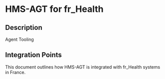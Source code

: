 # HMS-AGT for fr_Health

## Description

Agent Tooling

## Integration Points

This document outlines how HMS-AGT is integrated with fr_Health systems in France.
